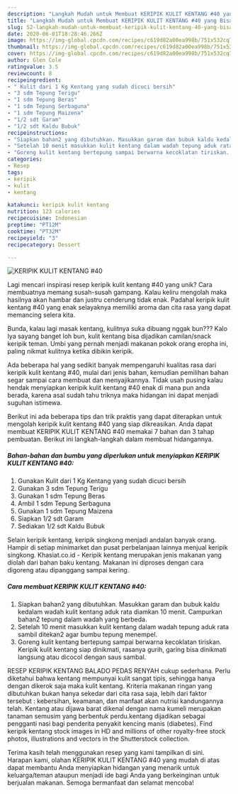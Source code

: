 ```yaml
---
description: "Langkah Mudah untuk Membuat KERIPIK KULIT KENTANG #40 yang Bisa Manjain Lidah"
title: "Langkah Mudah untuk Membuat KERIPIK KULIT KENTANG #40 yang Bisa Manjain Lidah"
slug: 52-langkah-mudah-untuk-membuat-keripik-kulit-kentang-40-yang-bisa-manjain-lidah
date: 2020-06-01T18:28:46.266Z
image: https://img-global.cpcdn.com/recipes/c619d82a00ea998b/751x532cq70/keripik-kulit-kentang-40-foto-resep-utama.jpg
thumbnail: https://img-global.cpcdn.com/recipes/c619d82a00ea998b/751x532cq70/keripik-kulit-kentang-40-foto-resep-utama.jpg
cover: https://img-global.cpcdn.com/recipes/c619d82a00ea998b/751x532cq70/keripik-kulit-kentang-40-foto-resep-utama.jpg
author: Glen Cole
ratingvalue: 3.5
reviewcount: 8
recipeingredient:
- " Kulit dari 1 Kg Kentang yang sudah dicuci bersih"
- "3 sdm Tepung Terigu"
- "1 sdm Tepung Beras"
- "1 sdm Tepung Serbaguna"
- "1 sdm Tepung Maizena"
- "1/2 sdt Garam"
- "1/2 sdt Kaldu Bubuk"
recipeinstructions:
- "Siapkan bahan2 yang dibutuhkan. Masukkan garam dan bubuk kaldu kedalam wadah kulit kentang aduk rata diamkan 10 menit. Campurkan bahan2 tepung dalam wadah yang berbeda."
- "Setelah 10 menit masukkan kulit kentang dalam wadah tepung aduk rata sambil ditekan2 agar bumbu tepung menempel."
- "Goreng kulit kentang bertepung sampai berwarna kecoklatan tiriskan. Keripik kulit kentang siap dinikmati, rasanya gurih, garing bisa dinikmati langsung atau dicocol dengan saus sambal."
categories:
- Resep
tags:
- keripik
- kulit
- kentang

katakunci: keripik kulit kentang 
nutrition: 123 calories
recipecuisine: Indonesian
preptime: "PT12M"
cooktime: "PT32M"
recipeyield: "3"
recipecategory: Dessert

---
```



![KERIPIK KULIT KENTANG #40](https://img-global.cpcdn.com/recipes/c619d82a00ea998b/751x532cq70/keripik-kulit-kentang-40-foto-resep-utama.jpg)

Lagi mencari inspirasi resep keripik kulit kentang #40 yang unik? Cara membuatnya memang susah-susah gampang. Kalau keliru mengolah maka hasilnya akan hambar dan justru cenderung tidak enak. Padahal keripik kulit kentang #40 yang enak selayaknya memiliki aroma dan cita rasa yang dapat memancing selera kita.

Bunda, kalau lagi masak kentang, kulitnya suka dibuang nggak bun??? Kalo Iya sayang banget loh bun, kulit kentang bisa dijadikan camilan/snack keripik teman. Umbi yang pernah menjadi makanan pokok orang eropha ini, paling nikmat kulitnya ketika dibikin keripik.

Ada beberapa hal yang sedikit banyak mempengaruhi kualitas rasa dari keripik kulit kentang #40, mulai dari jenis bahan, kemudian pemilihan bahan segar sampai cara membuat dan menyajikannya. Tidak usah pusing kalau hendak menyiapkan keripik kulit kentang #40 enak di mana pun anda berada, karena asal sudah tahu triknya maka hidangan ini dapat menjadi suguhan istimewa.


Berikut ini ada beberapa tips dan trik praktis yang dapat diterapkan untuk mengolah keripik kulit kentang #40 yang siap dikreasikan. Anda dapat membuat KERIPIK KULIT KENTANG #40 memakai 7 bahan dan 3 tahap pembuatan. Berikut ini langkah-langkah dalam membuat hidangannya.

<!--inarticleads1-->

##### Bahan-bahan dan bumbu yang diperlukan untuk menyiapkan KERIPIK KULIT KENTANG #40:

1. Gunakan  Kulit dari 1 Kg Kentang yang sudah dicuci bersih
1. Gunakan 3 sdm Tepung Terigu
1. Gunakan 1 sdm Tepung Beras
1. Ambil 1 sdm Tepung Serbaguna
1. Gunakan 1 sdm Tepung Maizena
1. Siapkan 1/2 sdt Garam
1. Sediakan 1/2 sdt Kaldu Bubuk


Selain keripik kentang, keripik singkong menjadi andalan banyak orang. Hampir di setiap minimarket dan pusat perbelanjaan lainnya menjual keripik singkong. Khasiat.co.id - Keripik kentang merupakan jenis makanan yang diolah dari bahan baku kentang. Makanan ini diproses dengan cara digoreng atau dipanggang sampai kering. 

<!--inarticleads2-->

##### Cara membuat KERIPIK KULIT KENTANG #40:

1. Siapkan bahan2 yang dibutuhkan. Masukkan garam dan bubuk kaldu kedalam wadah kulit kentang aduk rata diamkan 10 menit. Campurkan bahan2 tepung dalam wadah yang berbeda.
1. Setelah 10 menit masukkan kulit kentang dalam wadah tepung aduk rata sambil ditekan2 agar bumbu tepung menempel.
1. Goreng kulit kentang bertepung sampai berwarna kecoklatan tiriskan. Keripik kulit kentang siap dinikmati, rasanya gurih, garing bisa dinikmati langsung atau dicocol dengan saus sambal.


RESEP KERIPIK KENTANG BALADO PEDAS RENYAH cukup sederhana. Perlu diketahui bahwa kentang mempunyai kulit sangat tipis, sehingga hanya dengan dikerok saja maka kulit kentang. Kriteria makanan ringan yang dibutuhkan bukan hanya sekedar dari cita rasa saja, lebih dari faktor tersebut : kebersihan, keamanan, dan manfaat akan nutrisi kandungannya telah. Kentang atau dijawa barat dikenal dengan nama kumeli merupakan tanaman semusim yang berbentuk perdu.kentang dijadikan sebagai pengganti nasi bagi penderita penyakit kencing manis (diabetes). Find keripik kentang stock images in HD and millions of other royalty-free stock photos, illustrations and vectors in the Shutterstock collection. 

Terima kasih telah menggunakan resep yang kami tampilkan di sini. Harapan kami, olahan KERIPIK KULIT KENTANG #40 yang mudah di atas dapat membantu Anda menyiapkan hidangan yang menarik untuk keluarga/teman ataupun menjadi ide bagi Anda yang berkeinginan untuk berjualan makanan. Semoga bermanfaat dan selamat mencoba!
